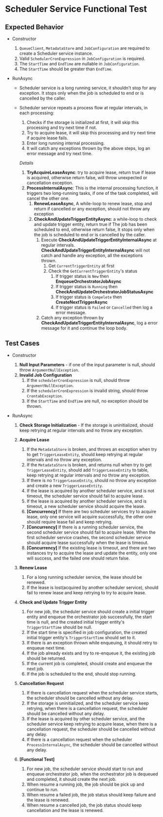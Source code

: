 # Scheduler Service Functional Test

## Expected Behavior

- Constructor

  1. `QueueClient`, `MetadataStore` and `JobConfiguration` are required to create a Scheduler service instance.
  2. Valid `SchedulerCronExpression` in `JobConfiguration` is required.
  3. The `StartTime` and `EndTime` are nullable in `JobConfiguration`.
  4. The `StartTime` should be greater than `EndTime`.

- RunAsync
  
  - Scheduler service is a long running service, it shouldn't stop for any exception. It stops only when the job is scheduled to end or is cancelled by the caller.

  - Scheduler service repeats a process flow at regular intervals, in each processing:
     1. Checks if the storage is initialized at first, it will skip this processing and try next time if not.
     2. Try to acquire lease, it will skip this processing and try next time if acquire lease fails.
     3. Enter long running internal processing.
     4. It will catch any exceptions thrown by the above steps, log an error message and try next time.

    *Details*

    1. **TryAcquireLeaseAsync**: try to acquire lease, return true if lease is acquired, otherwise return false, will throw unexpected or cancellation exception.
    2. **ProcessInternalAsync**: This is the internal processing function, it triggers two long-running tasks, if one of the task completed, will cancel the other one.
       1. **RenewLeaseAsync**, A while-loop to renew lease, stop and return if cancelled or any exception, should not throw any exception
       2. **CheckAndUpdateTriggerEntityAsync**: a while-loop to check and update trigger entity, return true if The job has been scheduled to end, otherwise return false, It stops only when the job is scheduled to end or is cancelled by the caller.
          1. Execute **CheckAndUpdateTriggerEntityInternalAsync** at regular intervals. **CheckAndUpdateTriggerEntityInternalAsync** will not catch and handle any exception, all the exceptions thrown.
             1. Get `CurrentTriggerEntity` at first
             2. Check the `GetCurrentTriggerEntity`'s status
                1. If trigger status is `New` then **EnqueueOrchestratorJobAsync**
                2. If trigger status is `Running` then **CheckAndUpdateOrchestratorJobStatusAsync**
                3. If trigger status is `Compelete` then **CreateNextTriggerAsync**
                4. If trigger status is `Failed` or `Cancelled` then log a error message.
          2. Catch any exception thrown by **CheckAndUpdateTriggerEntityInternalAsync**, log a error message for it and continue the loop body.

## Test Cases

- Constructor

   1. **Null Input Parameters** - if one of the input parameter is null, should throw `ArgumentNullException`.
   2. **Invalid Job Configuration**
      1. If the `schedulerCronExpression` is null, should throw `ArgumentNullException`.
      2. If the `schedulerCronExpression` is invalid string, should throw `CrontabException`.
      3. If the `StartTime` and `EndTime` are null, no exception should be thrown.

- RunAsync  
  
  1. **Check Storage Initialization** - If the storage is uninitialized, should keep retrying at regular intervals and no throw any exception.
  2. **Acquire Lease**
     1. If the `MetadataStore` is broken, and throws an exception when try to get `TriggerLeaseEntity`, should keep retrying at regular intervals and no throw any exception.
     2. If the `MetadataStore` is broken, and returns null when try to get `TriggerLeaseEntity`, should add `TriggerLeaseEntity` to table, keep retrying at regular intervals and no throw any exception.
     3. If there is no `TriggerLeaseEntity`, should no throw any exception and create a new `TriggerLeaseEntity`.
     4. If the lease is acquired by another scheduler service, and is not timeout, the scheduler service should fail to acquire lease.
     5. If the lease is acquired by another scheduler service, and is timeout, a new scheduler service should acquire the lease.
     6. **[Concurrency]** If there are two scheduler services try to acquire lease, only one service will acquire successfully, the other one should require lease fail and keep retrying.
     7. **[Concurrency]** If there is a running scheduler service, the second scheduler service should fail to acquire lease. When the first scheduler service crashes, the second scheduler service should acquire lease successfully when the lease is timeout.
     8. **[Concurrency]** If  the existing lease is timeout, and there are two instances try to acquire the lease and update the entity, only one will success, and the failed one should return false.

  3. **Renew Lease**
     1. For a long running scheduler service, the lease should be renewed.
     2. If the lease is lost(acquired by another scheduler service), should fail to renew lease and keep retrying to try to acquire lease.

  4. **Check and Update Trigger Entity**
     1. For new job, the scheduler service should create a initial trigger entity and enqueue the orchestrator job successfully, the start time is null, and the created initial trigger entity's `TriggerStartTime` should be null.
     2. If the start time is specified in job configuration, the created initial trigger entity's `TriggerStartTime` should set to it.
     3. If there is an exception thrown while enqueuing, it should retry to enqueue next time.
     4. If the job already exists and try to re-enqueue it, the existing job should be returned.
     5. If the current job is completed, should create and enqueue the next job.
     6. If the job is scheduled to the end, should stop running.
  5. **Cancellation Request**
     1. If there is cancellation request when the scheduler service starts, the scheduler should be cancelled without any delay.
     2. If the storage is uninitialized, and the scheduler service keep retrying, when there is a cancellation request, the scheduler should be cancelled without any delay.
     3. If the lease is acquired by other scheduler service, and the scheduler service keep retrying to acquire lease, when there is a cancellation request, the scheduler should be cancelled without any delay.
     4. If there is a cancellation request when the scheduler `ProcessInternalAsync`, the scheduler should be cancelled without any delay.
  6. **[Functional Test]**
      1. For new job, the scheduler service should start to run and enqueue orchestrator job, when the orchestrator job is dequeued and completed, it should create the next job.
      2. When resume a running job, the job should be pick up and continue to run.
      3. When resume a failed job, the job status should keep failure and the lease is renewed.
      4. When resume a cancelled job, the job status should keep cancellation and the lease is renewed.